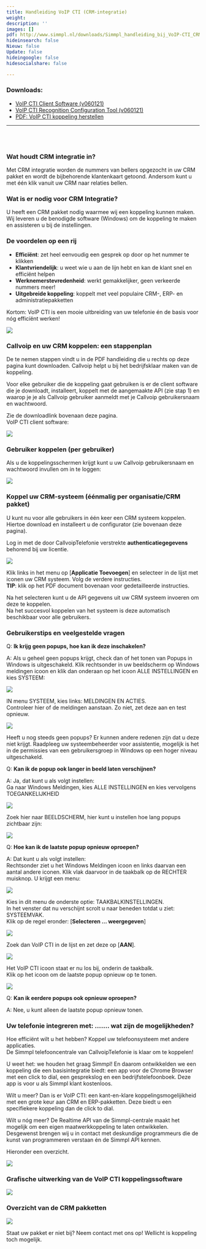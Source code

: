 ```yaml
---
title: Handleiding VoIP CTI (CRM-integratie)
weight: 
description: ''
images: []
pdf: http://www.simmpl.nl/downloads/Simmpl_handleiding_bij_VoIP-CTI_CRM-koppelingen.pdf
hideinsearch: false
Nieuw: false
Update: false
hideingoogle: false
hidesocialshare: false

---
```

<h3>Downloads:</h3>

* [VoIP CTI Client Software (v060121)](https://downloadcloudcti.blob.core.windows.net/files/setups/voipcticonfigurationsetup.exe)
* [VoIP CTI Recognition Configuration Tool (v060121)](https://downloadcloudcti.blob.core.windows.net/files/setups/voipcticlientsetup.exe)
* [PDF: VoIP CTI koppeling herstellen](http://files.callvoip.nl/downloads/Callvoip_handleiding_VoIP_CTI_login.pdf)

<hr>
<br><br>
<h3>Wat houdt CRM integratie in?</h3>

Met CRM integratie worden de nummers van bellers opgezocht in uw CRM pakket en wordt de bijbehorende klantenkaart getoond. Andersom kunt u met één klik vanuit uw CRM naar relaties bellen.

<h3>Wat is er nodig voor CRM Integratie?</h3>

U heeft een CRM pakket nodig waarmee wij een koppeling kunnen maken. Wij leveren u de benodigde software (Windows) om de koppeling te maken en assisteren u bij de instellingen.

<h3>De voordelen op een rij</h3>

* **Efficiënt**: zet heel eenvoudig een gesprek op door op het nummer te klikken
* **Klantvriendelijk**: u weet wie u aan de lijn hebt en kan de klant snel en efficiënt helpen
* **Werknemerstevredenheid**: werkt gemakkelijker, geen verkeerde nummers meer!
* **Uitgebreide koppeling**: koppelt met veel populaire CRM-, ERP- en administratiepakketten

Kortom: VoIP CTI is een mooie uitbreiding van uw telefonie én de basis voor nóg efficiënt werken!

![](https://res.cloudinary.com/callvoip/image/upload/v1566224907/voipcti-1_ntzwi9.png)

<h3>Callvoip en uw CRM koppelen: een stappenplan</h3>

De te nemen stappen vindt u in de PDF handleiding die u rechts op deze pagina kunt downloaden. Callvoip helpt u bij het bedrijfsklaar maken van de koppeling.

Voor elke gebruiker die de koppeling gaat gebruiken is er de client software die je downloadt, installeert, koppelt met de aangemaakte API (zie stap 1) en waarop je je als Callvoip gebruiker aanmeldt met je Callvoip gebruikersnaam en wachtwoord.

Zie de downloadlink bovenaan deze pagina.  
VoIP CTI client software:

![](https://res.cloudinary.com/callvoip/image/upload/v1566225429/voipcti-3_sgykr4.png)

<h3>Gebruiker koppelen (per gebruiker)</h3>

Als u de koppelingsschermen krijgt kunt u uw Callvoip gebruikersnaam en wachtwoord invullen om in te loggen:

![](https://res.cloudinary.com/callvoip/image/upload/v1566225603/voipcti-4_xbx9l6.png)

<h3>Koppel uw CRM-systeem (éénmalig per organisatie/CRM pakket)</h3>

U kunt nu voor alle gebruikers in één keer een CRM systeem koppelen.  
Hiertoe download en installeert u de configurator (zie bovenaan deze pagina).

Log in met de door CallvoipTelefonie verstrekte **authenticatiegegevens** behorend bij uw licentie.

![](https://res.cloudinary.com/callvoip/image/upload/v1566225842/voipcti-5_wp4zfl.png)

Klik links in het menu op \[**Applicatie Toevoegen**\] en selecteer in de lijst met iconen uw CRM systeem. Volg de verdere instructies.  
**TIP**: klik op het PDF document bovenaan voor gedetailleerde instructies.

Na het selecteren kunt u de API gegevens uit uw CRM systeem invoeren om deze te koppelen.  
Na het succesvol koppelen van het systeem is deze automatisch beschikbaar voor alle gebruikers.

<h3>Gebruikerstips en veelgestelde vragen</h3>

Q: **Ik krijg geen popups, hoe kan ik deze inschakelen?**

A: Als u geheel geen popups krijgt, check dan of het tonen van Popups in Windows is uitgeschakeld. Klik rechtsonder in uw beeldscherm op Windows meldingen icoon en klik dan onderaan op het icoon ALLE INSTELLINGEN en kies SYSTEEM:

![](https://res.cloudinary.com/callvoip/image/upload/v1566290356/voipcti-6_jva3d8.png)

IN menu SYSTEEM, kies links: MELDINGEN EN ACTIES.  
Controleer hier of de meldingen aanstaan. Zo niet, zet deze aan en test opnieuw.

![](https://res.cloudinary.com/callvoip/image/upload/v1566290445/voipcti-7_actkhf.png)

Heeft u nog steeds geen popups? Er kunnen andere redenen zijn dat u deze niet krijgt.  Raadpleeg uw systeembeheerder voor assistentie, mogelijk is het in de permissies van een gebruikersgroep in Windows op een hoger niveau uitgeschakeld.

Q: **Kan ik de popup ook langer in beeld laten verschijnen?**

A: Ja, dat kunt u als volgt instellen:  
Ga naar Windows Meldingen, kies ALLE INSTELLINGEN en kies vervolgens TOEGANKELIJKHEID

![](https://res.cloudinary.com/callvoip/image/upload/v1566290584/voipcti-8_jvki1l.png)

Zoek hier naar BEELDSCHERM, hier kunt u instellen hoe lang popups zichtbaar zijn:

![](https://res.cloudinary.com/callvoip/image/upload/v1566290692/voipcti-9_svbfqy.png)

Q: **Hoe kan ik de laatste popup opnieuw oproepen?**

A: Dat kunt u als volgt instellen:  
Rechtsonder ziet u het Windows Meldingen icoon en links daarvan een aantal andere iconen.  Klik vlak daarvoor in de taakbalk op de RECHTER muisknop. U krijgt een menu:

![](https://res.cloudinary.com/callvoip/image/upload/v1566290784/voipcti-10_grvlo0.png)

Kies in dit menu de onderste optie: TAAKBALKINSTELLINGEN.  
In het venster dat nu verschijnt scrolt u naar beneden totdat u ziet: SYSTEEMVAK.  
Klik op de regel eronder: \[**Selecteren … weergegeven**\]

![](https://res.cloudinary.com/callvoip/image/upload/v1566290880/voipcti-11_ax9r7p.png)

Zoek dan VoIP CTI in de lijst en zet deze op \[**AAN**\].

![](https://res.cloudinary.com/callvoip/image/upload/v1566290950/voipcti-12_sx2ntr.png)

Het VoIP CTI icoon staat er nu los bij, onderin de taakbalk.  
Klik op het icoon om de laatste popup opnieuw op te tonen.

![](https://res.cloudinary.com/callvoip/image/upload/v1566291020/voipcti-13_q7ftc7.png)

Q: **Kan ik eerdere popups ook opnieuw oproepen?**

A: Nee, u kunt alleen de laatste popup opnieuw tonen.

<h3>Uw telefonie integreren met: …….  wat zijn de mogelijkheden?</h3>

Hoe efficiënt wilt u het hebben? Koppel uw telefoonsysteem met andere applicaties.  
De Simmpl telefooncentrale van CallvoipTelefonie is klaar om te koppelen!

U weet het: we houden het graag Simmpl! En daarom ontwikkelden we een koppeling die een basisintegratie biedt: een app voor de Chrome Browser met een click to dial, een gesprekslog en een bedrijfstelefoonboek. Deze app is voor u als Simmpl klant kostenloos.

Wilt u meer? Dan is er VoIP CTI: een kant-en-klare koppelingsmogelijikheid met een grote keur aan CRM en ERP-pakketten. Deze biedt u een specifiekere koppeling dan de click to dial.

Wilt u nóg meer? De Realtime API van de Simmpl-centrale maakt het mogelijk om een eigen maatwerkkoppeling te laten ontwikkelen. Desgewenst brengen wij u in contact met deskundige programmeurs die de kunst van programmeren verstaan én de Simmpl API kennen.

Hieronder een overzicht.

![](https://res.cloudinary.com/callvoip/image/upload/v1566291307/voipcti-14_qzv2pd.png)

<h3>Grafische uitwerking van de VoIP CTI koppelingssoftware</h3>

![](https://res.cloudinary.com/callvoip/image/upload/v1566291405/voipcti-15_qncmjy.png)

<h3>Overzicht van de CRM pakketten</h3>

![](https://res.cloudinary.com/callvoip/image/upload/v1566291488/voipcti-16_m8gkgz.png)

Staat uw pakket er niet bij? Neem contact met ons op! Wellicht is koppeling toch mogelijk.
